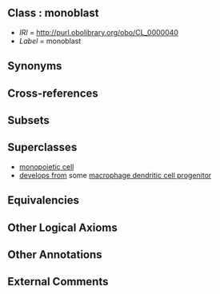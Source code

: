 
## Class : monoblast

 * *IRI* = http://purl.obolibrary.org/obo/CL_0000040
 * *Label* = monoblast

## Synonyms


## Cross-references


## Subsets


## Superclasses

 * [monopoietic cell](../../CL/94/CL_0002194.md)
 * [develops from](../../RO/02/RO_0002202.md) some [macrophage dendritic cell progenitor](../../CL/09/CL_0002009.md)

## Equivalencies


## Other Logical Axioms


## Other Annotations


## External Comments

